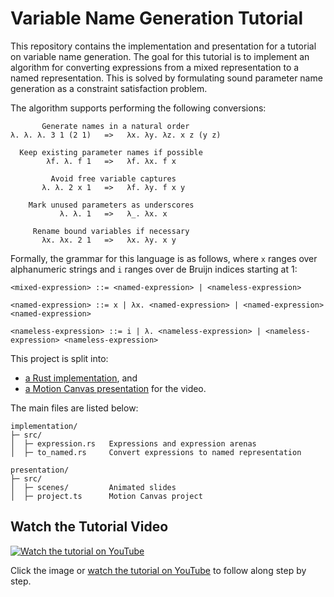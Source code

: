 # Variable Name Generation Tutorial

This repository contains the implementation and presentation for a tutorial on variable name generation.
The goal for this tutorial is to implement an algorithm for converting expressions from a mixed representation to a named representation.
This is solved by formulating sound parameter name generation as a constraint satisfaction problem.

The algorithm supports performing the following conversions:

```
       Generate names in a natural order
λ. λ. λ. 3 1 (2 1)   =>   λx. λy. λz. x z (y z)

  Keep existing parameter names if possible
        λf. λ. f 1   =>   λf. λx. f x

         Avoid free variable captures
       λ. λ. 2 x 1   =>   λf. λy. f x y

    Mark unused parameters as underscores
           λ. λ. 1   =>   λ_. λx. x

     Rename bound variables if necessary
       λx. λx. 2 1   =>   λx. λy. x y
```

Formally, the grammar for this language is as follows, where `x` ranges over alphanumeric strings and `i` ranges over de Bruijn indices starting at 1:

```
<mixed-expression> ::= <named-expression> | <nameless-expression>

<named-expression> ::= x | λx. <named-expression> | <named-expression> <named-expression>

<nameless-expression> ::= i | λ. <nameless-expression> | <nameless-expression> <nameless-expression>
```

This project is split into:

- [a Rust implementation](./implementation/README.md), and
- [a Motion Canvas presentation](./presentation/README.md) for the video.

The main files are listed below:

```
implementation/
├─ src/
│  ├─ expression.rs   Expressions and expression arenas
│  ├─ to_named.rs     Convert expressions to named representation

presentation/
├─ src/
│  ├─ scenes/         Animated slides
│  ├─ project.ts      Motion Canvas project
```

## Watch the Tutorial Video

[![Watch the tutorial on YouTube](https://img.youtube.com/vi/DtaWjKkLg1A/maxresdefault.jpg)](https://youtu.be/DtaWjKkLg1A)

Click the image or [watch the tutorial on YouTube](https://youtu.be/DtaWjKkLg1A) to follow along step by step.
